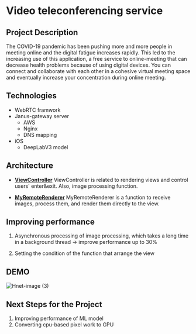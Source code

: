 # Video teleconferencing service

## Project Description
The COVID-19 pandemic has been pushing more and more people in meeting online and the digital fatigue increases rapidly. This led to the increasing use of this application, a free service to online-meeting that can decrease health problems because of using digital devices. You can connect and collaborate with each other in a cohesive virtual meeting space and eventually increase your concentration during online meeting. 

## Technologies
- WebRTC framwork
- Janus-gateway server
  - AWS
  - Nginx
  - DNS mapping
- iOS
  - DeepLabV3 model

## Architecture

- **[ViewController](https://github.com/jiin9802/webRTC/blob/master/janus-gateway-ios%20/janus-gateway-ios/Janus/ViewController.m)**
ViewController is related to rendering views and control users' enter&exit.
Also, image processing function.

- **[MyRemoteRenderer](https://github.com/jiin9802/webRTC/blob/master/janus-gateway-ios%20/janus-gateway-ios/Janus/MyRemoteRenderer.m)**
MyRemoteRenderer is a function to receive images, process them, and render them directly to the view. 

## Improving performance
1. Asynchronous processing of image processing, which takes a long time in a background thread
  -> improve performance up to 30%
  
2. Setting the condition of the function that arrange the view
 
## DEMO
![Hnet-image (3)](https://user-images.githubusercontent.com/51341750/139804342-bc7510ea-aa4b-47d4-94bc-c189e2af6e34.gif)

## Next Steps for the Project
1. Improving performance of ML model
2. Converting cpu-based pixel work to GPU
